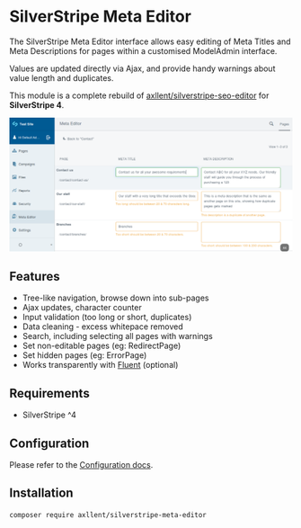 # SilverStripe Meta Editor

The SilverStripe Meta Editor interface allows easy editing of Meta Titles and Meta Descriptions
for pages within a customised ModelAdmin interface.

Values are updated directly via Ajax, and provide handy warnings about value length and duplicates.

This module is a complete rebuild of [axllent/silverstripe-seo-editor](https://github.com/axllent/silverstripe-seo-editor)
for **SilverStripe 4**.

![SilverStripe Meta Editor](images/Screenshot.png "SilverStripe Meta Editor")


## Features

- Tree-like navigation, browse down into sub-pages
- Ajax updates, character counter
- Input validation (too long or short, duplicates)
- Data cleaning - excess whitepace removed
- Search, including selecting all pages with warnings
- Set non-editable pages (eg: RedirectPage)
- Set hidden pages (eg: ErrorPage)
- Works transparently with [Fluent](https://github.com/tractorcow-farm/silverstripe-fluent) (optional)


## Requirements

- SilverStripe ^4


## Configuration

Please refer to the [Configuration docs](docs/en/Configuration.md).


## Installation

```
composer require axllent/silverstripe-meta-editor
```
